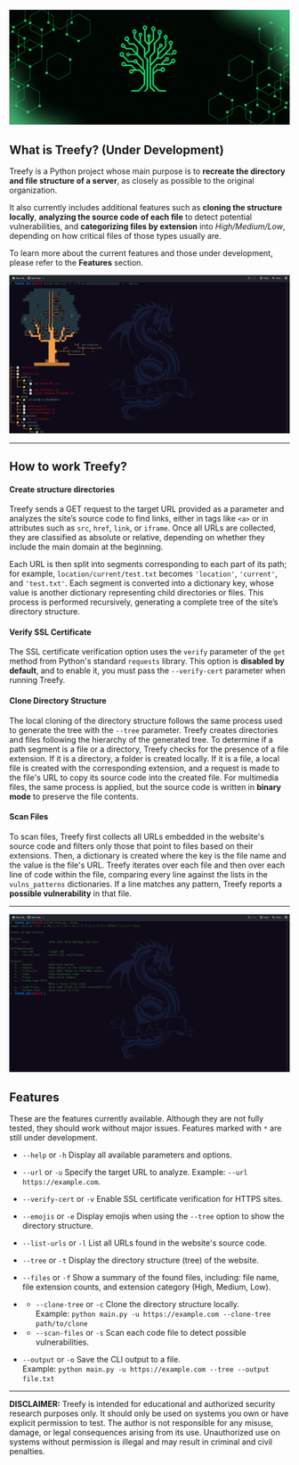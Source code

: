 ![README BANNER](https://github.com/mr-alarcon/treefy/blob/main/media/readme_banner.gif)

## What is Treefy? (Under Development)

Treefy is a Python project whose main purpose is to **recreate the directory and file structure of a server**, as closely as possible to the original organization.

It also currently includes additional features such as **cloning the structure locally**, **analyzing the source code of each file** to detect potential vulnerabilities, and **categorizing files by extension** into *High/Medium/Low*, depending on how critical files of those types usually are.

To learn more about the current features and those under development, please refer to the **Features** section.

![SCREENSHOT 1](https://github.com/mr-alarcon/treefy/blob/main/media/1.png)

---
## How to work Treefy?

#### Create structure directories
Treefy sends a GET request to the target URL provided as a parameter and analyzes the site’s source code to find links, either in tags like `<a>` or in attributes such as `src`, `href`, `link`, or `iframe`. Once all URLs are collected, they are classified as absolute or relative, depending on whether they include the main domain at the beginning. 

Each URL is then split into segments corresponding to each part of its path; for example, `location/current/test.txt` becomes `'location'`, `'current'`, and `'test.txt'`. Each segment is converted into a dictionary key, whose value is another dictionary representing child directories or files. This process is performed recursively, generating a complete tree of the site’s directory structure.

#### Verify SSL Certificate

The SSL certificate verification option uses the `verify` parameter of the `get` method from Python's standard `requests` library. This option is **disabled by default**, and to enable it, you must pass the `--verify-cert` parameter when running Treefy.

#### Clone Directory Structure

The local cloning of the directory structure follows the same process used to generate the tree with the `--tree` parameter. Treefy creates directories and files following the hierarchy of the generated tree. To determine if a path segment is a file or a directory, Treefy checks for the presence of a file extension. If it is a directory, a folder is created locally. If it is a file, a local file is created with the corresponding extension, and a request is made to the file's URL to copy its source code into the created file. For multimedia files, the same process is applied, but the source code is written in **binary mode** to preserve the file contents.

#### Scan Files

To scan files, Treefy first collects all URLs embedded in the website's source code and filters only those that point to files based on their extensions. Then, a dictionary is created where the key is the file name and the value is the file's URL. Treefy iterates over each file and then over each line of code within the file, comparing every line against the lists in the `vulns_patterns` dictionaries. If a line matches any pattern, Treefy reports a **possible vulnerability** in that file.


---
![SCREENSHOT 2](https://github.com/mr-alarcon/treefy/blob/main/media/2.png)

## Features

These are the features currently available. Although they are not fully tested, they should work without major issues. Features marked with `*` are still under development.

- `--help` or `-h`
  Display all available parameters and options.

- `--url` or `-u`
  Specify the target URL to analyze. Example: `--url https://example.com`.

- `--verify-cert` or `-v`
  Enable SSL certificate verification for HTTPS sites.

- `--emojis` or `-e`
  Display emojis when using the `--tree` option to show the directory structure.

- `--list-urls` or `-l`
  List all URLs found in the website's source code.

- `--tree` or `-t`
  Display the directory structure (tree) of the website.

- `--files` or `-f`
  Show a summary of the found files, including: file name, file extension counts, and extension category (High, Medium, Low).

- * `--clone-tree` or `-c`
  Clone the directory structure locally.  
  Example: `python main.py -u https://example.com --clone-tree path/to/clone`

- * `--scan-files` or `-s`
  Scan each code file to detect possible vulnerabilities.

- `--output` or `-o`
  Save the CLI output to a file.  
  Example: `python main.py -u https://example.com --tree --output file.txt`

---
**DISCLAIMER:** Treefy is intended for educational and authorized security research purposes only. 
It should only be used on systems you own or have explicit permission to test. 
The author is not responsible for any misuse, damage, or legal consequences arising from its use. 
Unauthorized use on systems without permission is illegal and may result in criminal and civil penalties.